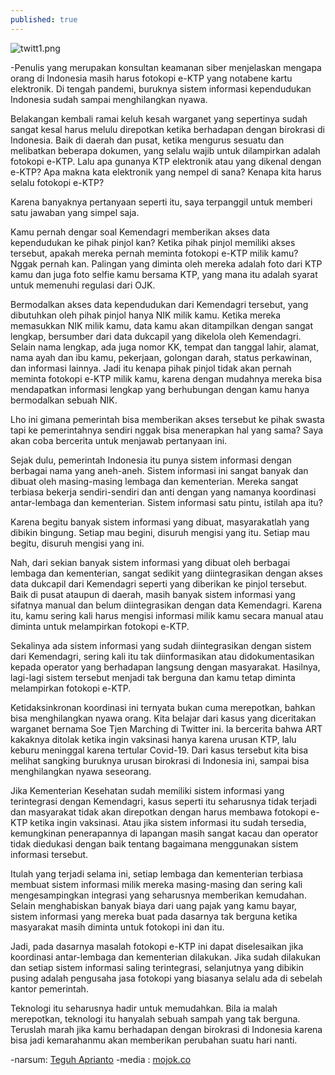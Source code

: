 ```yaml
---
published: true
---
```

![twitt1.png]({{site.baseurl}}/images/twitt1.png)

-Penulis yang merupakan konsultan keamanan siber menjelaskan mengapa orang di Indonesia masih harus fotokopi e-KTP yang notabene kartu elektronik. Di tengah pandemi, buruknya sistem informasi kependudukan Indonesia sudah sampai menghilangkan nyawa.

Belakangan kembali ramai keluh kesah warganet yang sepertinya sudah sangat kesal harus melulu direpotkan ketika berhadapan dengan birokrasi di Indonesia. Baik di daerah dan pusat, ketika mengurus sesuatu dan melibatkan beberapa dokumen, yang selalu wajib untuk dilampirkan adalah fotokopi e-KTP. Lalu apa gunanya KTP elektronik atau yang dikenal dengan e-KTP? Apa makna kata elektronik yang nempel di sana? Kenapa kita harus selalu fotokopi e-KTP?

Karena banyaknya pertanyaan seperti itu, saya terpanggil untuk memberi satu jawaban yang simpel saja.   

Kamu pernah dengar soal Kemendagri memberikan akses data kependudukan ke pihak pinjol kan? Ketika pihak pinjol memiliki akses tersebut, apakah mereka pernah meminta fotokopi e-KTP milik kamu? Nggak pernah kan. Palingan yang diminta oleh mereka adalah foto dari KTP kamu dan juga foto selfie kamu bersama KTP, yang mana itu adalah syarat untuk memenuhi regulasi dari OJK.

Bermodalkan akses data kependudukan dari Kemendagri tersebut, yang dibutuhkan oleh pihak pinjol hanya NIK milik kamu. Ketika mereka memasukkan NIK milik kamu, data kamu akan ditampilkan dengan sangat lengkap, bersumber dari data dukcapil yang dikelola oleh Kemendagri. Selain nama lengkap, ada juga nomor KK, tempat dan tanggal lahir, alamat, nama ayah dan ibu kamu, pekerjaan, golongan darah, status perkawinan, dan informasi lainnya. Jadi itu kenapa pihak pinjol tidak akan pernah meminta fotokopi e-KTP milik kamu, karena dengan mudahnya mereka bisa mendapatkan informasi lengkap yang berhubungan dengan kamu hanya bermodalkan sebuah NIK.

Lho ini gimana pemerintah bisa memberikan akses tersebut ke pihak swasta tapi ke pemerintahnya sendiri nggak bisa menerapkan hal yang sama? Saya akan coba bercerita untuk menjawab pertanyaan ini.

Sejak dulu, pemerintah Indonesia itu punya sistem informasi dengan berbagai nama yang aneh-aneh. Sistem informasi ini sangat banyak dan dibuat oleh masing-masing lembaga dan kementerian. Mereka sangat terbiasa bekerja sendiri-sendiri dan anti dengan yang namanya koordinasi antar-lembaga dan kementerian. Sistem informasi satu pintu, istilah apa itu?

Karena begitu banyak sistem informasi yang dibuat, masyarakatlah yang dibikin bingung. Setiap mau begini, disuruh mengisi yang itu. Setiap mau begitu, disuruh mengisi yang ini.

Nah, dari sekian banyak sistem informasi yang dibuat oleh berbagai lembaga dan kementerian, sangat sedikit yang diintegrasikan dengan akses data dukcapil dari Kemendagri seperti yang diberikan ke pinjol tersebut. Baik di pusat ataupun di daerah, masih banyak sistem informasi yang sifatnya manual dan belum diintegrasikan dengan data Kemendagri. Karena itu, kamu sering kali harus mengisi informasi milik kamu secara manual atau diminta untuk melampirkan fotokopi e-KTP.

Sekalinya ada sistem informasi yang sudah diintegrasikan dengan sistem dari Kemendagri, sering kali itu tak diinformasikan atau didokumentasikan kepada operator yang berhadapan langsung dengan masyarakat. Hasilnya, lagi-lagi sistem tersebut menjadi tak berguna dan kamu tetap diminta melampirkan fotokopi e-KTP.

Ketidaksinkronan koordinasi ini ternyata bukan cuma merepotkan, bahkan bisa menghilangkan nyawa orang. Kita belajar dari kasus yang diceritakan warganet bernama Soe Tjen Marching di Twitter ini. Ia bercerita bahwa ART kakaknya ditolak ketika ingin vaksinasi hanya karena urusan KTP, lalu keburu meninggal karena tertular Covid-19. Dari kasus tersebut kita bisa melihat sangking buruknya urusan birokrasi di Indonesia ini, sampai bisa menghilangkan nyawa seseorang.

Jika Kementerian Kesehatan sudah memiliki sistem informasi yang terintegrasi dengan Kemendagri, kasus seperti itu seharusnya tidak terjadi dan masyarakat tidak akan direpotkan dengan harus membawa fotokopi e-KTP ketika ingin vaksinasi. Atau jika sistem informasi itu sudah tersedia, kemungkinan penerapannya di lapangan masih sangat kacau dan operator tidak diedukasi dengan baik tentang bagaimana menggunakan sistem informasi tersebut. 

Itulah yang terjadi selama ini, setiap lembaga dan kementerian terbiasa membuat sistem informasi milik mereka masing-masing dan sering kali mengesampingkan integrasi yang seharusnya memberikan kemudahan. Selain menghabiskan banyak biaya dari uang pajak yang kamu bayar, sistem informasi yang mereka buat pada dasarnya tak berguna ketika masyarakat masih diminta untuk fotokopi ini dan itu. 

Jadi, pada dasarnya masalah fotokopi e-KTP ini dapat diselesaikan jika koordinasi antar-lembaga dan kementerian dilakukan. Jika sudah dilakukan dan setiap sistem informasi saling terintegrasi, selanjutnya yang dibikin pusing adalah pengusaha jasa fotokopi yang biasanya selalu ada di sebelah kantor pemerintah.

Teknologi itu seharusnya hadir untuk memudahkan. Bila ia malah merepotkan, teknologi itu hanyalah sebuah sampah yang tak berguna. Teruslah marah jika kamu berhadapan dengan birokrasi di Indonesia karena bisa jadi kemarahanmu akan memberikan perubahan suatu hari nanti.

-narsum: [Teguh Aprianto](https://twitter.com/secgron/status/1426718335585067012)
-media : [mojok.co](https://mojok.co)